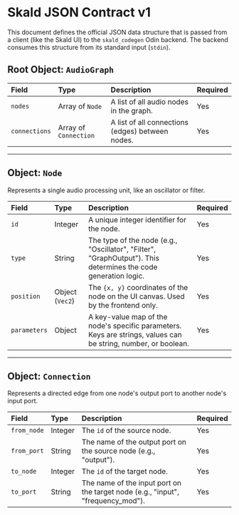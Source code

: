       
# Skald JSON Contract v1

This document defines the official JSON data structure that is passed from a client (like the Skald UI) to the `skald_codegen` Odin backend. The backend consumes this structure from its standard input (`stdin`).

## Root Object: `AudioGraph`

| Field       | Type                 | Description                                    | Required |
| :---------- | :------------------- | :--------------------------------------------- | :------- |
| `nodes`     | Array of `Node`      | A list of all audio nodes in the graph.        | Yes      |
| `connections` | Array of `Connection` | A list of all connections (edges) between nodes. | Yes      |

---

## Object: `Node`

Represents a single audio processing unit, like an oscillator or filter.

| Field      | Type           | Description                                                                          | Required |
| :--------- | :------------- | :----------------------------------------------------------------------------------- | :------- |
| `id`         | Integer        | A unique integer identifier for the node.                                            | Yes      |
| `type`       | String         | The type of the node (e.g., "Oscillator", "Filter", "GraphOutput"). This determines the code generation logic. | Yes      |
| `position`   | Object (`Vec2`) | The `{x, y}` coordinates of the node on the UI canvas. Used by the frontend only.     | Yes      |
| `parameters` | Object         | A key-value map of the node's specific parameters. Keys are strings, values can be string, number, or boolean. | Yes      |

---

## Object: `Connection`

Represents a directed edge from one node's output port to another node's input port.

| Field       | Type    | Description                                                             | Required |
| :---------- | :------ | :---------------------------------------------------------------------- | :------- |
| `from_node` | Integer | The `id` of the source node.                                            | Yes      |
| `from_port` | String  | The name of the output port on the source node (e.g., "output").          | Yes      |
| `to_node`   | Integer | The `id` of the target node.                                            | Yes      |
| `to_port`   | String  | The name of the input port on the target node (e.g., "input", "frequency_mod"). | Yes      |

    